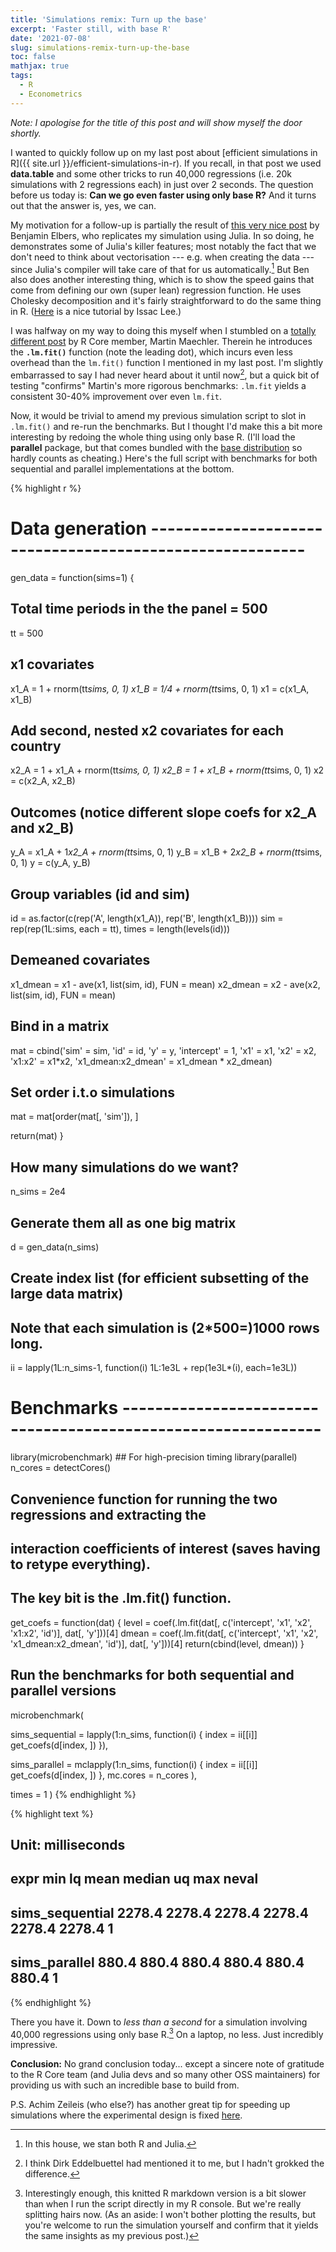 ```yaml
---
title: 'Simulations remix: Turn up the base'
excerpt: 'Faster still, with base R'
date: '2021-07-08'
slug: simulations-remix-turn-up-the-base
toc: false
mathjax: true
tags:
  - R
  - Econometrics
---
```




*Note: I apologise for the title of this post and will show myself the door shortly.*

I wanted to quickly follow up on my last post about [efficient simulations in R]({{ site.url }}/efficient-simulations-in-r). If you recall, in that post we used **data.table** and some other tricks to run 40,000 regressions (i.e. 20k simulations with 2 regressions each) in just over 2 seconds. The question before us today is: **Can we go even faster using only base R?** And it turns out that the answer is, yes, we can.

My motivation for a follow-up is partially the result of [this very nice post](https://elbersb.com/public/posts/interaction_simulation/) by Benjamin Elbers, who replicates my simulation using Julia. In so doing, he demonstrates some of Julia's killer features; most notably the fact that we don't need to think about vectorisation --- e.g. when creating the data --- since Julia's compiler will take care of that for us automatically.[^1] But Ben also does another interesting thing, which is to show the speed gains that come from defining our own (super lean) regression function. He uses Cholesky decomposition and it's fairly straightforward to do the same thing in R. ([Here](https://www.theissaclee.com/post/linearqrandchol/) is a nice tutorial by Issac Lee.) 

I was halfway on my way to doing this myself when I stumbled on a [totally different post](https://rpubs.com/maechler/fast_lm) by R Core member, Martin Maechler. Therein he introduces the **`.lm.fit()`** function (note the leading dot), which incurs even less overhead than the `lm.fit()` function I mentioned in my last post. I'm slightly embarrassed to say I had never heard about it until now[^2], but a quick bit of testing "confirms" Martin's more rigorous benchmarks: `.lm.fit` yields a consistent 30-40% improvement over even `lm.fit`.

Now, it would be trivial to amend my previous simulation script to slot in `.lm.fit()` and re-run the benchmarks. But I thought I'd make this a bit more interesting by redoing the whole thing using only base R. (I'll load the **parallel** package, but that comes bundled with the [base distribution](https://stackoverflow.com/a/9705725/4115816) so hardly counts as cheating.) Here's the full script with benchmarks for both sequential and parallel implementations at the bottom.


{% highlight r %}
# Data generation ---------------------------------------------------------

gen_data = function(sims=1) {
  
  ## Total time periods in the the panel = 500
  tt = 500
  
  ## x1 covariates
  x1_A = 1 + rnorm(tt*sims, 0, 1)
  x1_B = 1/4 + rnorm(tt*sims, 0, 1)
  x1 = c(x1_A, x1_B)
  
  ## Add second, nested x2 covariates for each country
  x2_A = 1 + x1_A + rnorm(tt*sims, 0, 1)
  x2_B = 1 + x1_B + rnorm(tt*sims, 0, 1)
  x2 = c(x2_A, x2_B)
  
  ## Outcomes (notice different slope coefs for x2_A and x2_B)
  y_A = x1_A + 1*x2_A + rnorm(tt*sims, 0, 1)
  y_B = x1_B + 2*x2_B + rnorm(tt*sims, 0, 1)
  y = c(y_A, y_B)
  
  ## Group variables (id and sim)
  id = as.factor(c(rep('A', length(x1_A)), rep('B', length(x1_B))))
  sim = rep(rep(1L:sims, each = tt), times = length(levels(id)))
  
  ## Demeaned covariates
  x1_dmean = x1 - ave(x1, list(sim, id), FUN = mean)
  x2_dmean = x2 - ave(x2, list(sim, id), FUN = mean)
  
  ## Bind in a matrix
  mat = cbind('sim' = sim, 
              'id' = id,
              'y' = y,
              'intercept' = 1, 
              'x1' = x1, 
              'x2' = x2, 
              'x1:x2' = x1*x2, 
              'x1_dmean:x2_dmean' = x1_dmean * x2_dmean)
  
  ## Set order i.t.o simulations
  mat = mat[order(mat[, 'sim']), ]
  
  return(mat)
}

## How many simulations do we want?
n_sims = 2e4

## Generate them all as one big matrix
d = gen_data(n_sims)

## Create index list (for efficient subsetting of the large data matrix)
## Note that each simulation is (2*500=)1000 rows long.
ii = lapply(1L:n_sims-1, function(i) 1L:1e3L + rep(1e3L*(i), each=1e3L))

# Benchmarks --------------------------------------------------------------

library(microbenchmark) ## For high-precision timing
library(parallel)
n_cores = detectCores()


## Convenience function for running the two regressions and extracting the 
## interaction coefficients of interest (saves having to retype everything).
## The key bit is the .lm.fit() function.
get_coefs = 
  function(dat) {
    level = coef(.lm.fit(dat[, c('intercept', 'x1', 'x2', 'x1:x2', 'id')], 
                         dat[, 'y']))[4]
    dmean = coef(.lm.fit(dat[, c('intercept', 'x1', 'x2', 'x1_dmean:x2_dmean', 'id')], 
                         dat[, 'y']))[4]
    return(cbind(level, dmean))
  }

## Run the benchmarks for both sequential and parallel versions
microbenchmark(
  
  sims_sequential = lapply(1:n_sims, 
                           function(i) {
                             index = ii[[i]]
                             get_coefs(d[index, ])
                             }),
  
  sims_parallel = mclapply(1:n_sims, 
                           function(i) {
                             index = ii[[i]]
                             get_coefs(d[index, ])
                             }, 
                           mc.cores = n_cores
                           ),

  times = 1
  )
{% endhighlight %}



{% highlight text %}
## Unit: milliseconds
##             expr    min     lq   mean median     uq    max neval
##  sims_sequential 2278.4 2278.4 2278.4 2278.4 2278.4 2278.4     1
##    sims_parallel  880.4  880.4  880.4  880.4  880.4  880.4     1
{% endhighlight %}

There you have it. Down to _less than a second_ for a simulation involving 40,000 regressions using only base R.[^3] On a laptop, no less. Just incredibly impressive. 

**Conclusion:** No grand conclusion today... except a sincere note of gratitude to the R Core team (and Julia devs and so many other OSS maintainers) for providing us with such an incredible base to build from. 

P.S. Achim Zeileis (who else?) has another great tip for speeding up simulations where the experimental design is fixed [here](https://twitter.com/AchimZeileis/status/1413407892556947465).

[^1]: In this house, we stan both R and Julia.

[^2]: I think Dirk Eddelbuettel had mentioned it to me, but I hadn't grokked the difference.

[^3]: Interestingly enough, this knitted R markdown version is a bit slower than when I run the script directly in my R console. But we're really splitting hairs now. (As an aside: I won't bother plotting the results, but you're welcome to run the simulation yourself and confirm that it yields the same insights as my previous post.)
